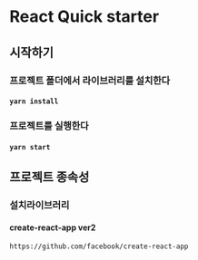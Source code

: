 # React Quick starter

## 시작하기

### 프로젝트 폴더에서 라이브러리를 설치한다

#### `yarn install`

### 프로젝트를 실행한다

#### `yarn start`

## 프로젝트 종속성

### 설치라이브러리

#### create-react-app ver2

`https://github.com/facebook/create-react-app`
